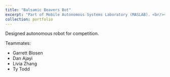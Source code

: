 ```yaml
---
title: "Balsamic Beavers Bot"
excerpt: "Part of Mobile Autonomous Systems Laboratory (MASLAB). <br/><img src='/images/maslab.jpg' width = '70%' height = '70%'>"
collection: portfolio
---
```


Designed autonomous robot for competition. 

Teammates: 
- Garrett Blosen
- Dan Ajayi
- Livia Zhang
- Ty Todd